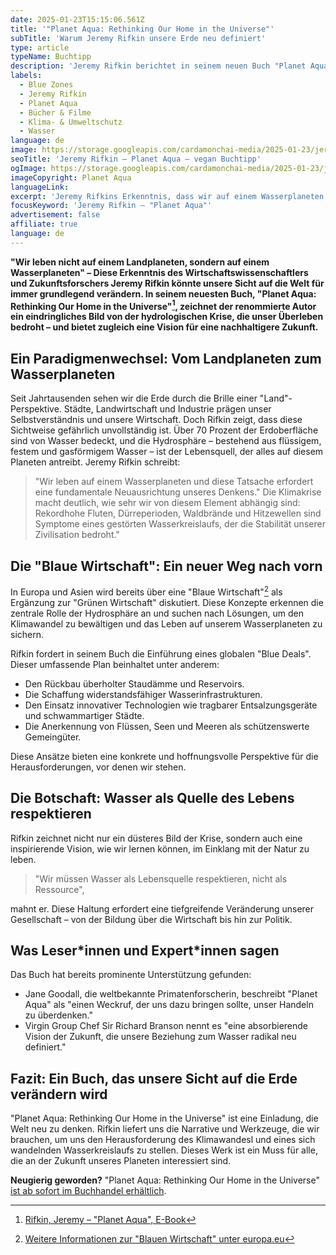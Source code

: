 ```yaml
---
date: 2025-01-23T15:15:06.561Z
title: '"Planet Aqua: Rethinking Our Home in the Universe"'
subTitle: 'Warum Jeremy Rifkin unsere Erde neu definiert'
type: article
typeName: Buchtipp
description: 'Jeremy Rifkin berichtet in seinem neuen Buch "Planet Aqua" darüber, dass wir auf einem Wasserplaneten leben – nicht auf einem Landplaneten. Erfahrt jetzt alles über seine revolutionäre Sichtweise!'
labels:
  - Blue Zones
  - Jeremy Rifkin
  - Planet Aqua
  - Bücher & Filme
  - Klima- & Umweltschutz
  - Wasser
language: de
image: https://storage.googleapis.com/cardamonchai-media/2025-01-23/jeremy-rifkin-planet-aqua-soundsvegan-com-jpg-imagine-081828_113048_1024_768/640.webp
seoTitle: 'Jeremy Rifkin – Planet Aqua – vegan Buchtipp'
ogImage: https://storage.googleapis.com/cardamonchai-media/2025-01-23/jeremy-rifkin-planet-aqua-soundsvegan-com-og-jpg-imagine-081828_0e2a41_1200_628/640.webp
imageCopyright: Planet Aqua
languageLink:
excerpt: 'Jeremy Rifkins Erkenntnis, dass wir auf einem Wasserplaneten und nicht auf einem Landplaneten leben, könnte unsere Sicht auf die Welt grundlegend verändern. In seinem neuesten Buch, "Planet Aqua: Rethinking Our Home in the Universe", zeichnet der renommierte Autor ein eindringliches Bild von der hydrologischen Krise, die unser Überleben bedroht – und bietet zugleich eine Vision für eine nachhaltigere Zukunft.'
focusKeyword: 'Jeremy Rifkin – "Planet Aqua"'
advertisement: false
affiliate: true
language: de
---
```


**"Wir leben nicht auf einem Landplaneten, sondern auf einem Wasserplaneten" – Diese Erkenntnis des Wirtschaftswissenschaftlers und Zukunftsforschers Jeremy Rifkin könnte unsere Sicht auf die Welt für immer grundlegend verändern. In seinem neuesten Buch, "Planet Aqua: Rethinking Our Home in the Universe"[^1], zeichnet der renommierte Autor ein eindringliches Bild von der hydrologischen Krise, die unser Überleben bedroht – und bietet zugleich eine Vision für eine nachhaltigere Zukunft.**

## Ein Paradigmenwechsel: Vom Landplaneten zum Wasserplaneten

Seit Jahrtausenden sehen wir die Erde durch die Brille einer "Land"-Perspektive. Städte, Landwirtschaft und Industrie prägen unser Selbstverständnis und unsere Wirtschaft. Doch Rifkin zeigt, dass diese Sichtweise gefährlich unvollständig ist. Über 70 Prozent der Erdoberfläche sind von Wasser bedeckt, und die Hydrosphäre – bestehend aus flüssigem, festem und gasförmigem Wasser – ist der Lebensquell, der alles auf diesem Planeten antreibt. Jeremy Rifkin schreibt:

> "Wir leben auf einem Wasserplaneten und diese Tatsache erfordert eine fundamentale Neuausrichtung unseres Denkens." Die Klimakrise macht deutlich, wie sehr wir von diesem Element abhängig sind: Rekordhohe Fluten, Dürreperioden, Waldbrände und Hitzewellen sind Symptome eines gestörten Wasserkreislaufs, der die Stabilität unserer Zivilisation bedroht."

## Die "Blaue Wirtschaft": Ein neuer Weg nach vorn

In Europa und Asien wird bereits über eine "Blaue Wirtschaft"[^2] als Ergänzung zur "Grünen Wirtschaft" diskutiert. Diese Konzepte erkennen die zentrale Rolle der Hydrosphäre an und suchen nach Lösungen, um den Klimawandel zu bewältigen und das Leben auf unserem Wasserplaneten zu sichern.

Rifkin fordert in seinem Buch die Einführung eines globalen "Blue Deals". Dieser umfassende Plan beinhaltet unter anderem:

- Den Rückbau überholter Staudämme und Reservoirs.
- Die Schaffung widerstandsfähiger Wasserinfrastrukturen.
- Den Einsatz innovativer Technologien wie tragbarer Entsalzungsgeräte und schwammartiger Städte.
- Die Anerkennung von Flüssen, Seen und Meeren als schützenswerte Gemeingüter.

Diese Ansätze bieten eine konkrete und hoffnungsvolle Perspektive für die Herausforderungen, vor denen wir stehen.

## Die Botschaft: Wasser als Quelle des Lebens respektieren

Rifkin zeichnet nicht nur ein düsteres Bild der Krise, sondern auch eine inspirierende Vision, wie wir lernen können, im Einklang mit der Natur zu leben.

> "Wir müssen Wasser als Lebensquelle respektieren, nicht als Ressource",

mahnt er. Diese Haltung erfordert eine tiefgreifende Veränderung unserer Gesellschaft – von der Bildung über die Wirtschaft bis hin zur Politik.

## Was Leser\*innen und Expert\*innen sagen

Das Buch hat bereits prominente Unterstützung gefunden:

- Jane Goodall, die weltbekannte Primatenforscherin, beschreibt "Planet Aqua" als "einen Weckruf, der uns dazu bringen sollte, unser Handeln zu überdenken."
- Virgin Group Chef Sir Richard Branson nennt es "eine absorbierende Vision der Zukunft, die unsere Beziehung zum Wasser radikal neu definiert."

## Fazit: Ein Buch, das unsere Sicht auf die Erde verändern wird

"Planet Aqua: Rethinking Our Home in the Universe" ist eine Einladung, die Welt neu zu denken. Rifkin liefert uns die Narrative und Werkzeuge, die wir brauchen, um uns den Herausforderung des Klimawandesl und eines sich wandelnden Wasserkreislaufs zu stellen. Dieses Werk ist ein Muss für alle, die an der Zukunft unseres Planeten interessiert sind.

**Neugierig geworden?** "Planet Aqua: Rethinking Our Home in the Universe" [ist ab sofort im Buchhandel erhältlich](https://clk.tradedoubler.com/click?p=324630&a=3338415&epi=SoundsVegan&url=https%3A%2F%2Fwww.ebook.de%2Fde%2Fproduct%2F47919545%2Fjeremy_rifkin_planet_aqua.html).

[^1]: [Rifkin, Jeremy – "Planet Aqua", E-Book](https://clk.tradedoubler.com/click?p=324630&a=3338415&epi=SoundsVegan&url=https%3A%2F%2Fwww.ebook.de%2Fde%2Fproduct%2F47929592%2Fjeremy_rifkin_planet_aqua.html)
[^2]: [Weitere Informationen zur "Blauen Wirtschaft" unter europa.eu](https://europa.eu)
